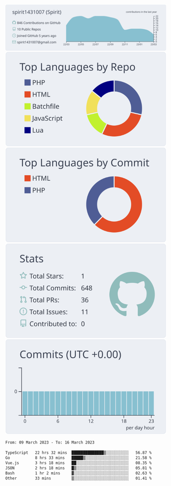 [![](https://raw.githubusercontent.com/spirit1431007/spirit1431007/master/profile-summary-card-output/nord_bright/0-profile-details.svg)](https://git.io/spiritx)
[![](https://raw.githubusercontent.com/spirit1431007/spirit1431007/master/profile-summary-card-output/nord_bright/1-repos-per-language.svg)](https://git.io/spiritx) [![](https://raw.githubusercontent.com/spirit1431007/spirit1431007/master/profile-summary-card-output/nord_bright/2-most-commit-language.svg)](https://git.io/spiritx)
[![](https://raw.githubusercontent.com/spirit1431007/spirit1431007/master/profile-summary-card-output/nord_bright/3-stats.svg)](https://git.io/spiritx) [![](https://raw.githubusercontent.com/spirit1431007/spirit1431007/master/profile-summary-card-output/nord_bright/4-productive-time.svg)](https://git.io/spiritx)

<!--START_SECTION:waka-->

```text
From: 09 March 2023 - To: 16 March 2023

TypeScript   22 hrs 32 mins  ██████████████▒░░░░░░░░░░   56.87 %
Go           8 hrs 33 mins   █████▒░░░░░░░░░░░░░░░░░░░   21.58 %
Vue.js       3 hrs 18 mins   ██░░░░░░░░░░░░░░░░░░░░░░░   08.35 %
JSON         2 hrs 18 mins   █▒░░░░░░░░░░░░░░░░░░░░░░░   05.81 %
Bash         1 hr 2 mins     ▓░░░░░░░░░░░░░░░░░░░░░░░░   02.63 %
Other        33 mins         ▒░░░░░░░░░░░░░░░░░░░░░░░░   01.41 %
```

<!--END_SECTION:waka-->

